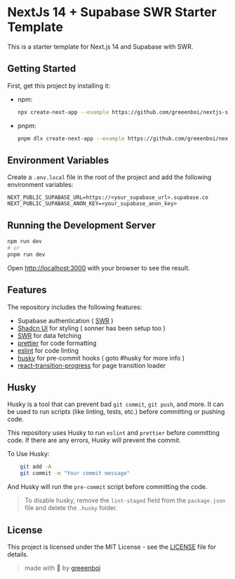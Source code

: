 # NextJs 14 + Supabase SWR Starter Template

This is a starter template for Next.js 14 and Supabase with SWR.

## Getting Started

First, get this project by installing it:

-   npm:
    ```bash
    npx create-next-app --example https://github.com/greeenboi/nextjs-supabase-template <YOUR_APP_NAME>
    ```
-   pnpm:

    ```bash
    pnpm dlx create-next-app --example https://github.com/greeenboi/nextjs-supabase-template <YOUR_APP_NAME>

    ```

## Environment Variables

Create a `.env.local` file in the root of the project and add the following environment variables:

```text
NEXT_PUBLIC_SUPABASE_URL=https://<your_supabase_url>.supabase.co
NEXT_PUBLIC_SUPABASE_ANON_KEY=<your_supabase_anon_key>
```

## Running the Development Server

```bash
npm run dev
# or
pnpm run dev

```

Open [http://localhost:3000](http://localhost:3000) with your browser to see the result.

## Features

The repository includes the following features:

-   Supabase authentication ( [SWR](https://supabase.com/docs/guides/auth/server-side/nextjs) )
-   [Shadcn UI](https://supabase.com/docs/guides/auth/server-side/nextjs) for styling ( sonner has been setup too )
-   [SWR](https://swr.vercel.app/) for data fetching
-   [prettier](https://prettier.io/) for code formatting
-   [eslint](https://eslint.org/) for code linting
-   [husky](https://typicode.github.io/husky/#/) for pre-commit hooks ( goto #husky for more info )
-   [react-transition-progress](https://github.com/vercel/react-transition-progress) for page transition loader

## Husky

Husky is a tool that can prevent bad `git commit`, `git push`, and more. It can be used to run scripts (like linting, tests, etc.) before committing or pushing code.

This repository uses Husky to run `eslint` and `prettier` before committing code. If there are any errors, Husky will prevent the commit.

To Use Husky:

```bash
    git add -A
    git commit -m "Your commit message"
```

And Husky will run the `pre-commit` script before committing the code.

> To disable husky, remove the `lint-staged` field from the `package.json` file and delete the `.husky` folder.

## License

This project is licensed under the MIT License - see the [LICENSE](LICENSE) file for details.

> made with 💖 by [greeenboi](https://github.com/greeenboi)
